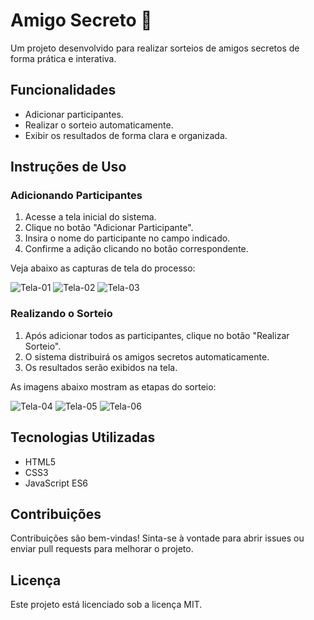 # Amigo Secreto 🎉

Um projeto desenvolvido para realizar sorteios de amigos secretos de forma prática e interativa.

## Funcionalidades

- Adicionar participantes.
- Realizar o sorteio automaticamente.
- Exibir os resultados de forma clara e organizada.

## Instruções de Uso

### Adicionando Participantes

1. Acesse a tela inicial do sistema.
2. Clique no botão "Adicionar Participante".
3. Insira o nome do participante no campo indicado.
4. Confirme a adição clicando no botão correspondente.

Veja abaixo as capturas de tela do processo:

![Tela-01](amigo-secreto/tela/tela-01.PNG)
![Tela-02](amigo-secreto/tela/tela-02.PNG)
![Tela-03](amigo-secreto/tela/tela-03.PNG)

### Realizando o Sorteio

1. Após adicionar todos as participantes, clique no botão "Realizar Sorteio".
2. O sistema distribuirá os amigos secretos automaticamente.
3. Os resultados serão exibidos na tela.

As imagens abaixo mostram as etapas do sorteio:

![Tela-04](amigo-secreto/tela/tela-04.PNG)
![Tela-05](amigo-secreto/tela/tela-05.PNG)
![Tela-06](amigo-secreto/tela/tela-06.PNG)

## Tecnologias Utilizadas

- HTML5
- CSS3
- JavaScript ES6

## Contribuições

Contribuições são bem-vindas! Sinta-se à vontade para abrir issues ou enviar pull requests para melhorar o projeto.

## Licença

Este projeto está licenciado sob a licença MIT.
